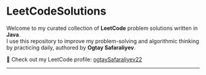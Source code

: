 # LeetCodeSolutions

Welcome to my curated collection of **LeetCode** problem solutions written in **Java**.  
I use this repository to improve my problem-solving and algorithmic thinking by practicing daily, authored by **Ogtay Safaraliyev**.

🔗 Check out my LeetCode profile: [ogtaySafaraliyev22](https://leetcode.com/u/ogtaySafaraliyev22/)

---

